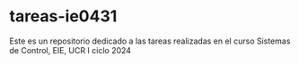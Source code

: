 # tareas-ie0431
Este es un repositorio dedicado a las tareas realizadas en el curso Sistemas de Control, EIE, UCR I ciclo 2024
